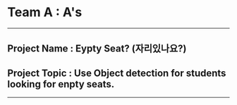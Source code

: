 # Team A : A's
---
## Project Name : Eypty Seat? (자리있나요?)
## Project Topic : Use Object detection for students looking for enpty seats.
---
